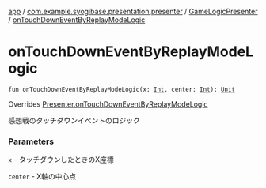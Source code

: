 [app](../../index.md) / [com.example.syogibase.presentation.presenter](../index.md) / [GameLogicPresenter](index.md) / [onTouchDownEventByReplayModeLogic](./on-touch-down-event-by-replay-mode-logic.md)

# onTouchDownEventByReplayModeLogic

`fun onTouchDownEventByReplayModeLogic(x: `[`Int`](https://kotlinlang.org/api/latest/jvm/stdlib/kotlin/-int/index.html)`, center: `[`Int`](https://kotlinlang.org/api/latest/jvm/stdlib/kotlin/-int/index.html)`): `[`Unit`](https://kotlinlang.org/api/latest/jvm/stdlib/kotlin/-unit/index.html)

Overrides [Presenter.onTouchDownEventByReplayModeLogic](../../com.example.syogibase.presentation.contact/-game-view-contact/-presenter/on-touch-down-event-by-replay-mode-logic.md)

感想戦のタッチダウンイベントのロジック

### Parameters

`x` - タッチダウンしたときのX座標

`center` - X軸の中心点